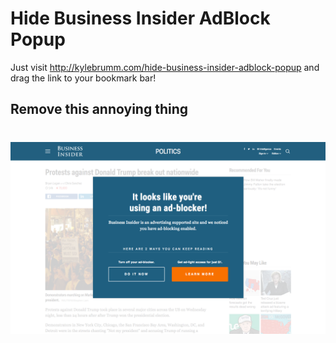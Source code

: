 # Hide Business Insider AdBlock Popup

Just visit http://kylebrumm.com/hide-business-insider-adblock-popup and drag the link to your bookmark bar!

## Remove this annoying thing

# ![Screenshot](screenshot.png)
